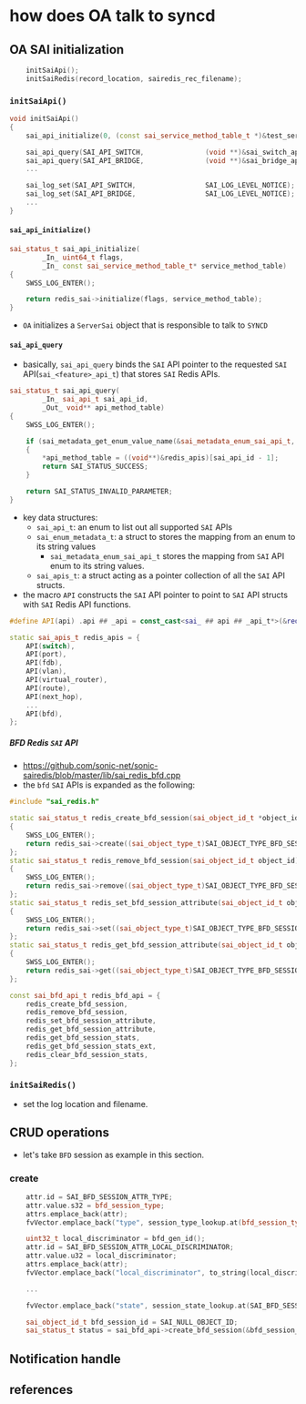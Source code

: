 # how does OA talk to syncd

## OA SAI initialization
```cpp
    initSaiApi();
    initSaiRedis(record_location, sairedis_rec_filename);
```

### `initSaiApi()`
```cpp
void initSaiApi()
{
    sai_api_initialize(0, (const sai_service_method_table_t *)&test_services);

    sai_api_query(SAI_API_SWITCH,               (void **)&sai_switch_api);
    sai_api_query(SAI_API_BRIDGE,               (void **)&sai_bridge_api);
    ...

    sai_log_set(SAI_API_SWITCH,                 SAI_LOG_LEVEL_NOTICE);
    sai_log_set(SAI_API_BRIDGE,                 SAI_LOG_LEVEL_NOTICE);
    ...
}
```

#### `sai_api_initialize()`
```cpp
sai_status_t sai_api_initialize(
        _In_ uint64_t flags,
        _In_ const sai_service_method_table_t* service_method_table)
{
    SWSS_LOG_ENTER();

    return redis_sai->initialize(flags, service_method_table);
}
```
* `OA` initializes a `ServerSai` object that is responsible to talk to `SYNCD`


#### `sai_api_query`
* basically, `sai_api_query` binds the `SAI` API pointer to the requested `SAI` API(`sai_<feature>_api_t`) that stores `SAI` Redis APIs.
```cpp
sai_status_t sai_api_query(
        _In_ sai_api_t sai_api_id,
        _Out_ void** api_method_table)
{
    SWSS_LOG_ENTER();

    if (sai_metadata_get_enum_value_name(&sai_metadata_enum_sai_api_t, sai_api_id))
    {
        *api_method_table = ((void**)&redis_apis)[sai_api_id - 1];
        return SAI_STATUS_SUCCESS;
    }

    return SAI_STATUS_INVALID_PARAMETER;
}
```
* key data structures:
    * `sai_api_t`: an enum to list out all supported `SAI` APIs
    * `sai_enum_metadata_t`: a struct to stores the mapping from an enum to its string values
        * `sai_metadata_enum_sai_api_t` stores the mapping from `SAI` API enum to its string values.
    * `sai_apis_t`: a struct acting as a pointer collection of all the `SAI` API structs.
* the macro `API` constructs the `SAI` API pointer to point to `SAI` API structs with `SAI` Redis API functions.
```cpp
#define API(api) .api ## _api = const_cast<sai_ ## api ## _api_t*>(&redis_ ## api ## _api)

static sai_apis_t redis_apis = {
    API(switch),
    API(port),
    API(fdb),
    API(vlan),
    API(virtual_router),
    API(route),
    API(next_hop),
    ...
    API(bfd),
};
```

##### BFD Redis `SAI` API
* https://github.com/sonic-net/sonic-sairedis/blob/master/lib/sai_redis_bfd.cpp
* the `bfd` `SAI` APIs is expanded as the following:
```cpp
#include "sai_redis.h"

static sai_status_t redis_create_bfd_session(sai_object_id_t *object_id, sai_object_id_t switch_id, uint32_t attr_count, const sai_attribute_t *attr_list)
{
    SWSS_LOG_ENTER();
    return redis_sai->create((sai_object_type_t)SAI_OBJECT_TYPE_BFD_SESSION, object_id, switch_id, attr_count, attr_list);
};
static sai_status_t redis_remove_bfd_session(sai_object_id_t object_id)
{
    SWSS_LOG_ENTER();
    return redis_sai->remove((sai_object_type_t)SAI_OBJECT_TYPE_BFD_SESSION, object_id);
};
static sai_status_t redis_set_bfd_session_attribute(sai_object_id_t object_id, const sai_attribute_t *attr)
{
    SWSS_LOG_ENTER();
    return redis_sai->set((sai_object_type_t)SAI_OBJECT_TYPE_BFD_SESSION, object_id, attr);
};
static sai_status_t redis_get_bfd_session_attribute(sai_object_id_t object_id, uint32_t attr_count, sai_attribute_t *attr_list)
{
    SWSS_LOG_ENTER();
    return redis_sai->get((sai_object_type_t)SAI_OBJECT_TYPE_BFD_SESSION, object_id, attr_count, attr_list);
};

const sai_bfd_api_t redis_bfd_api = {
    redis_create_bfd_session,
    redis_remove_bfd_session,
    redis_set_bfd_session_attribute,
    redis_get_bfd_session_attribute,
    redis_get_bfd_session_stats,
    redis_get_bfd_session_stats_ext,
    redis_clear_bfd_session_stats,
};

```

### `initSaiRedis()`
* set the log location and filename.

## CRUD operations
* let's take `BFD` session as example in this section.

### create
```cpp
    attr.id = SAI_BFD_SESSION_ATTR_TYPE;
    attr.value.s32 = bfd_session_type;
    attrs.emplace_back(attr);
    fvVector.emplace_back("type", session_type_lookup.at(bfd_session_type));

    uint32_t local_discriminator = bfd_gen_id();
    attr.id = SAI_BFD_SESSION_ATTR_LOCAL_DISCRIMINATOR;
    attr.value.u32 = local_discriminator;
    attrs.emplace_back(attr);
    fvVector.emplace_back("local_discriminator", to_string(local_discriminator));

    ...

    fvVector.emplace_back("state", session_state_lookup.at(SAI_BFD_SESSION_STATE_DOWN));

    sai_object_id_t bfd_session_id = SAI_NULL_OBJECT_ID;
    sai_status_t status = sai_bfd_api->create_bfd_session(&bfd_session_id, gSwitchId, (uint32_t)attrs.size(), attrs.data());
```


## Notification handle


## references
